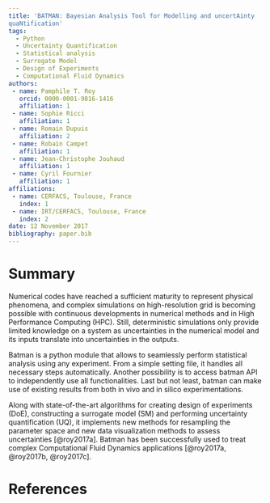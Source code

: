 ```yaml
---
title: 'BATMAN: Bayesian Analysis Tool for Modelling and uncertAinty
quaNtification'
tags:
  - Python
  - Uncertainty Quantification
  - Statistical analysis
  - Surrogate Model
  - Design of Experiments
  - Computational Fluid Dynamics
authors:
 - name: Pamphile T. Roy
   orcid: 0000-0001-9816-1416
   affiliation: 1
 - name: Sophie Ricci
   affiliation: 1
 - name: Romain Dupuis
   affiliation: 2
 - name: Robain Campet
   affiliation: 1
 - name: Jean-Christophe Jouhaud
   affiliation: 1
 - name: Cyril Fournier
   affiliation: 1
affiliations:
 - name: CERFACS, Toulouse, France
   index: 1
 - name: IRT/CERFACS, Toulouse, France
   index: 2
date: 12 November 2017
bibliography: paper.bib
---
```


# Summary

Numerical codes have reached a sufficient maturity to represent physical phenomena, and complex simulations on high-resolution grid is becoming possible with continuous developments in numerical methods and in High Performance Computing (HPC). Still, deterministic simulations only provide limited knowledge on a system as uncertainties in the numerical model and its inputs translate into uncertainties in the outputs.

Batman is a python module that allows to seamlessly perform statistical analysis using any experiment. From a simple setting file, it handles all necessary steps automatically. Another possibility is to access batman API to independently use all functionalities. Last but not least, batman can make use of existing results from both in vivo and in silico experimentations.

Along with state-of-the-art algorithms for creating design of experiments (DoE), constructing a surrogate model (SM) and performing uncertainty quantification (UQ), it implements new methods for resampling the parameter space and new data visualization methods to assess uncertainties [@roy2017a]. Batman has been successfully used to treat complex Computational Fluid Dynamics applications [@roy2017a, @roy2017b, @roy2017c].

# References
